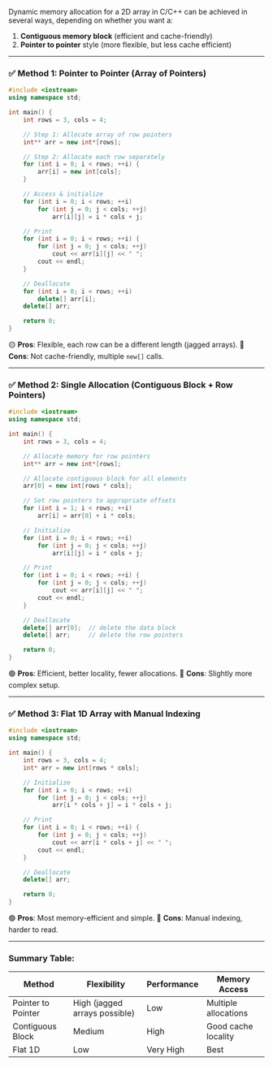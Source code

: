 Dynamic memory allocation for a 2D array in C/C++ can be achieved in several ways, depending on whether you want a:

1. **Contiguous memory block** (efficient and cache-friendly)
2. **Pointer to pointer** style (more flexible, but less cache efficient)

---

### ✅ **Method 1: Pointer to Pointer (Array of Pointers)**

```cpp
#include <iostream>
using namespace std;

int main() {
    int rows = 3, cols = 4;

    // Step 1: Allocate array of row pointers
    int** arr = new int*[rows];

    // Step 2: Allocate each row separately
    for (int i = 0; i < rows; ++i) {
        arr[i] = new int[cols];
    }

    // Access & initialize
    for (int i = 0; i < rows; ++i)
        for (int j = 0; j < cols; ++j)
            arr[i][j] = i * cols + j;

    // Print
    for (int i = 0; i < rows; ++i) {
        for (int j = 0; j < cols; ++j)
            cout << arr[i][j] << " ";
        cout << endl;
    }

    // Deallocate
    for (int i = 0; i < rows; ++i)
        delete[] arr[i];
    delete[] arr;

    return 0;
}
```

🟡 **Pros**: Flexible, each row can be a different length (jagged arrays).
🔴 **Cons**: Not cache-friendly, multiple `new[]` calls.

---

### ✅ **Method 2: Single Allocation (Contiguous Block + Row Pointers)**

```cpp
#include <iostream>
using namespace std;

int main() {
    int rows = 3, cols = 4;

    // Allocate memory for row pointers
    int** arr = new int*[rows];

    // Allocate contiguous block for all elements
    arr[0] = new int[rows * cols];

    // Set row pointers to appropriate offsets
    for (int i = 1; i < rows; ++i)
        arr[i] = arr[0] + i * cols;

    // Initialize
    for (int i = 0; i < rows; ++i)
        for (int j = 0; j < cols; ++j)
            arr[i][j] = i * cols + j;

    // Print
    for (int i = 0; i < rows; ++i) {
        for (int j = 0; j < cols; ++j)
            cout << arr[i][j] << " ";
        cout << endl;
    }

    // Deallocate
    delete[] arr[0];  // delete the data block
    delete[] arr;     // delete the row pointers

    return 0;
}
```

🟢 **Pros**: Efficient, better locality, fewer allocations.
🔴 **Cons**: Slightly more complex setup.

---

### ✅ **Method 3: Flat 1D Array with Manual Indexing**

```cpp
#include <iostream>
using namespace std;

int main() {
    int rows = 3, cols = 4;
    int* arr = new int[rows * cols];

    // Initialize
    for (int i = 0; i < rows; ++i)
        for (int j = 0; j < cols; ++j)
            arr[i * cols + j] = i * cols + j;

    // Print
    for (int i = 0; i < rows; ++i) {
        for (int j = 0; j < cols; ++j)
            cout << arr[i * cols + j] << " ";
        cout << endl;
    }

    // Deallocate
    delete[] arr;

    return 0;
}
```

🟢 **Pros**: Most memory-efficient and simple.
🔴 **Cons**: Manual indexing, harder to read.

---

### Summary Table:

| Method             | Flexibility                   | Performance | Memory Access        |
| ------------------ | ----------------------------- | ----------- | -------------------- |
| Pointer to Pointer | High (jagged arrays possible) | Low         | Multiple allocations |
| Contiguous Block   | Medium                        | High        | Good cache locality  |
| Flat 1D            | Low                           | Very High   | Best                 |


